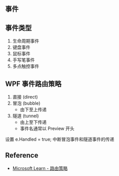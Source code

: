 ## 事件

## 事件类型

1. 生命周期事件
2. 键盘事件
3. 鼠标事件
4. 手写笔事件
5. 多点触控事件

## WPF 事件路由策略

1. 直接 (direct)
2. 冒泡 (bubble)
    - 由下至上传递
3. 隧道 (tunnel)
    - 由上至下传递
    - 事件名通常以 Preview 开头

设置 e.Handled = true; 中断冒泡事件和隧道事件的传递

## Reference

-   [Microsoft Learn - 路由策略](https://learn.microsoft.com/zh-cn/dotnet/desktop/wpf/events/routed-events-overview#routing-strategies)
